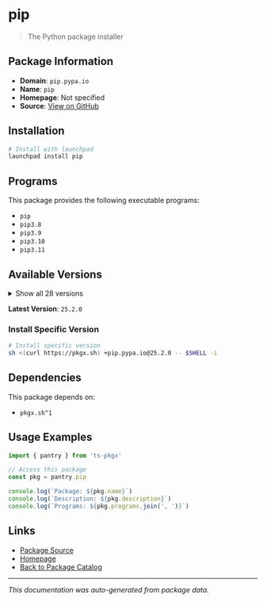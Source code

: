 # pip

> The Python package installer

## Package Information

- **Domain**: `pip.pypa.io`
- **Name**: `pip`
- **Homepage**: Not specified
- **Source**: [View on GitHub](https://github.com/pkgxdev/pantry/tree/main/projects/pip.pypa.io/package.yml)

## Installation

```bash
# Install with launchpad
launchpad install pip
```

## Programs

This package provides the following executable programs:

- `pip`
- `pip3.8`
- `pip3.9`
- `pip3.10`
- `pip3.11`

## Available Versions

<details>
<summary>Show all 28 versions</summary>

- `25.2.0`, `25.1.1`, `25.1.0`, `25.0.1`, `25.0.0`
- `24.3.1`, `24.3.0`, `24.2.0`, `24.1.2`, `24.1.1`
- `24.1.0`, `24.0.0`, `23.3.2`, `23.3.1`, `23.3.0`
- `23.2.1`, `23.2.0`, `23.1.2`, `23.1.1`, `23.1.0`
- `23.0.1`, `23.0.0`, `22.3.1`, `22.3.0`, `21.3.1`
- `20.3.4`, `19.3.1`, `18.1.0`

</details>

**Latest Version**: `25.2.0`

### Install Specific Version

```bash
# Install specific version
sh <(curl https://pkgx.sh) +pip.pypa.io@25.2.0 -- $SHELL -i
```

## Dependencies

This package depends on:

- `pkgx.sh^1`

## Usage Examples

```typescript
import { pantry } from 'ts-pkgx'

// Access this package
const pkg = pantry.pip

console.log(`Package: ${pkg.name}`)
console.log(`Description: ${pkg.description}`)
console.log(`Programs: ${pkg.programs.join(', ')}`)
```

## Links

- [Package Source](https://github.com/pkgxdev/pantry/tree/main/projects/pip.pypa.io/package.yml)
- [Homepage](#)
- [Back to Package Catalog](../../package-catalog.md)

---

*This documentation was auto-generated from package data.*

